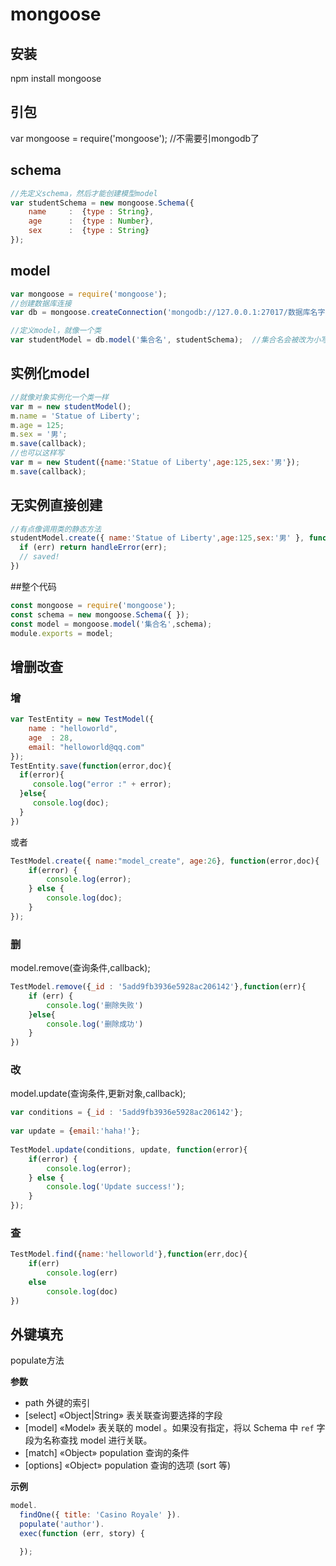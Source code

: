 # mongoose

## 安装

npm install mongoose

## 引包

var mongoose = require('mongoose');  //不需要引mongodb了

## schema

```js
//先定义schema，然后才能创建模型model
var studentSchema = new mongoose.Schema({
    name     :  {type : String},
    age      :  {type : Number},
    sex      :  {type : String}
});
```

## model

```js
var mongoose = require('mongoose');
//创建数据库连接
var db = mongoose.createConnection('mongodb://127.0.0.1:27017/数据库名字');

//定义model，就像一个类
var studentModel = db.model('集合名', studentSchema);	//集合名会被改为小写复数存入数据库
```

## 实例化model

```js
//就像对象实例化一个类一样
var m = new studentModel();
m.name = 'Statue of Liberty';
m.age = 125;
m.sex = '男';
m.save(callback);
//也可以这样写
var m = new Student({name:'Statue of Liberty',age:125,sex:'男'});
m.save(callback);
```

## 无实例直接创建

```js
//有点像调用类的静态方法
studentModel.create({ name:'Statue of Liberty',age:125,sex:'男' }, function (err, data) {
  if (err) return handleError(err);
  // saved!
})
```

##整个代码

```js
const mongoose = require('mongoose'); 
const schema = new mongoose.Schema({ });
const model = mongoose.model('集合名',schema);
module.exports = model;
```



## 增删改查

### 增

```js
var TestEntity = new TestModel({
    name : "helloworld",
    age  : 28,
    email: "helloworld@qq.com"
});
TestEntity.save(function(error,doc){
  if(error){
     console.log("error :" + error);
  }else{
     console.log(doc);
  }
})
```

或者

```js
TestModel.create({ name:"model_create", age:26}, function(error,doc){
    if(error) {
        console.log(error);
    } else {
        console.log(doc);
    }
});
```

### 删

model.remove(查询条件,callback);

```js
TestModel.remove({_id : '5add9fb3936e5928ac206142'},function(err){
	if (err) {
		console.log('删除失败')
	}else{
		console.log('删除成功')
	}
})
```

### 改

model.update(查询条件,更新对象,callback);

```js
var conditions = {_id : '5add9fb3936e5928ac206142'};
 
var update = {email:'haha!'};
 
TestModel.update(conditions, update, function(error){
    if(error) {
        console.log(error);
    } else {
        console.log('Update success!');
    }
});
```

### 查

```js
TestModel.find({name:'helloworld'},function(err,doc){
	if(err)
		console.log(err)
	else
		console.log(doc)
})
```


## 外键填充 

populate方法

**参数**

- path 外键的索引
- [select] «Object|String» 表关联查询要选择的字段
- [model] «Model» 表关联的 model 。如果没有指定，将以 Schema 中 `ref` 字段为名称查找 model 进行关联。
- [match] «Object» population 查询的条件
- [options] «Object» population 查询的选项 (sort 等)

**示例**

```js
model.
  findOne({ title: 'Casino Royale' }).
  populate('author').
  exec(function (err, story) {

  });
```



